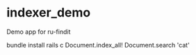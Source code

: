 indexer_demo
============

Demo app for ru-findit

bundle install
rails c
Document.index_all!
Document.search 'cat'
